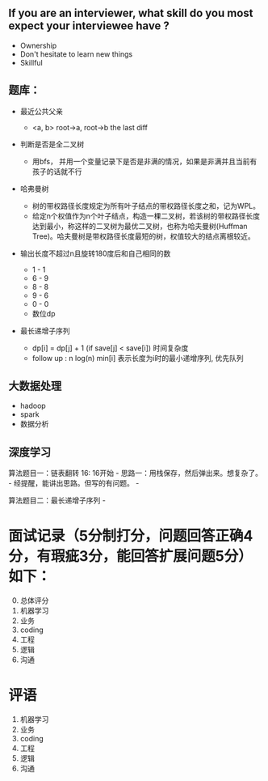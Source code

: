 ## If you are an interviewer, what skill do you most expect your interviewee have ?
- Ownership 
- Don't hesitate to learn new things
- Skillful


## 题库：
- 最近公共父亲
    - <a, b> root->a, root->b  the last diff

- 判断是否是全二叉树
    - 用bfs， 并用一个变量记录下是否是非满的情况，如果是非满并且当前有孩子的话就不行
    
- 哈弗曼树
    - 树的带权路径长度规定为所有叶子结点的带权路径长度之和，记为WPL。
    - 给定n个权值作为n个叶子结点，构造一棵二叉树，若该树的带权路径长度达到最小，称这样的二叉树为最优二叉树，也称为哈夫曼树(Huffman Tree)。哈夫曼树是带权路径长度最短的树，权值较大的结点离根较近。

- 输出长度不超过n且旋转180度后和自己相同的数
    - 1 - 1
    - 6 - 9
    - 8 - 8
    - 9 - 6
    - 0 - 0
    - 数位dp

- 最长递增子序列
    - dp[i] = dp[j] + 1 (if save[j] < save[i]) 时间复杂度
    - follow up :  n log(n)  min[i] 表示长度为i时的最小递增序列, 优先队列


## 大数据处理
- hadoop
- spark
- 数据分析


## 深度学习

算法题目一：链表翻转 16: 16开始
    - 思路一：用栈保存，然后弹出来。想复杂了。
    - 经提醒，能讲出思路。但写的有问题。
    - 
    
算法题目二：最长递增子序列
    - 



# 面试记录（5分制打分，问题回答正确4分，有瑕疵3分，能回答扩展问题5分）如下：
0. 总体评分 
1. 机器学习
2. 业务 
3. coding
4. 工程 
5. 逻辑 
6. 沟通


# 评语
1. 机器学习
2. 业务 
3. coding
4. 工程
5. 逻辑
6. 沟通